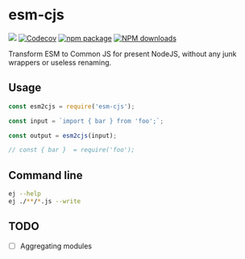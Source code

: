 # esm-cjs

[![](https://github.com/noyobo/esm-cjs/workflows/Testing/badge.svg)](https://github.com/noyobo/esm-cjs/actions?query=workflow%3ATesting) [![Codecov](https://img.shields.io/codecov/c/github/noyobo/esm-cjs/main.svg)](https://codecov.io/gh/noyobo/esm-cjs/branch/main) [![npm package](https://img.shields.io/npm/v/esm-cjs.svg)](https://www.npmjs.org/package/esm-cjs) [![NPM downloads](http://img.shields.io/npm/dm/esm-cjs.svg)](https://npmjs.org/package/esm-cjs)

Transform ESM to Common JS for present NodeJS, without any junk wrappers or useless renaming.

## Usage

```js
const esm2cjs = require('esm-cjs');

const input = `import { bar } from 'foo';`;

const output = esm2cjs(input);

// const { bar }  = require('foo');
```

## Command line

```bash
ej --help
ej ./**/*.js --write
```

## TODO

- [ ] Aggregating modules
